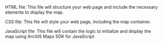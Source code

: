 HTML file: This file will structure your web page and include the necessary elements to display the map.

CSS file: This file will style your web page, including the map container.

JavaScript file: This file will contain the logic to initialize and display the map using ArcGIS Maps SDK for JavaScript.